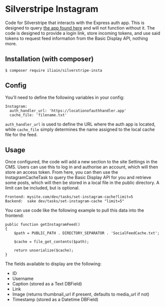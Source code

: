 # Silverstripe Instagram
Code for Silverstripe that interacts with the Express auth app. This is designed to query [the app found here](https://github.com/Iliain/insta-auth) and will not function without it. The code is designed to provide a login link, store incoming tokens, and use said tokens to request feed information from the Basic Display API, nothing more.

## Installation (with composer)

	$ composer require iliain/silverstripe-insta


## Config

You'll need to define the following variables in your config:

```
Instagram:
  auth_handler_url: 'https://locationofauthhandler.app'
  cache_file: 'filename.txt'
```
`auth_handler_url` is used to define the URL where the auth app is located, while `cache_file` simply determines the name assigned to the local cache file for the feed. 

## Usage

Once configured, the code will add a new section to the site Settings in the CMS. Users can use this to log in and authorise an account, which will then store an access token. From here, you can then use the InstagramCacheTask to query the Basic Display API for you and retrieve some posts, which will then be stored in a local file in the public directory. A limit can be included, but is optional.

```
Frontend: mysite.com/dev/tasks/set-instagram-cache?limit=5
Backend:  sake dev/tasks/set-instagram-cache "limit=5"
```

You can use code like the following example to pull this data into the frontend:

```
public function getInstagramFeed()
{
    $path = PUBLIC_PATH . DIRECTORY_SEPARATOR . 'SocialFeedCache.txt';

    $cache = file_get_contents($path);

    return unserialize($cache);
}
```

The fields available to display are the following: 

* ID
* Username
* Caption (stored as a Text DBField)
* Link
* Image (returns thumbnail_url if present, defaults to media_url if not)
* Timestamp (stored as a Datetime DBField)

